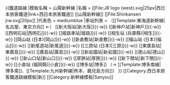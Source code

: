 {{鐵道路線
|模板名稱 = 山陽新幹線
|名稱 = [[File:JR logo (west).svg|25px|西日本旅客鐵道|link=西日本旅客鐵道]] [[山陽新幹線]] [[File:Shinkansen jrw.svg|20px]]
|代表色 = mediumblue
|車站列表 = （[[Template:東海道新幹線|名古屋、東京方向]] ←） [[新大阪站|新大阪]]{{-w}} [[新神戶站|新神戶]]{{-w}} [[西明石站|西明石]]{{-w}} [[姬路車站|姬路]]{{-w}} [[相生站 (兵庫縣)|相生]]{{-w}} [[岡山站 (日本)|岡山]]{{-w}} [[新倉敷站|新倉敷]]{{-w}} [[福山站 (日本)|福山]]{{-w}} [[新尾道站|新尾道]]{{-w}} [[三原站 (日本)|三原]]{{-w}} [[東廣島站|東廣島]]{{-w}} [[廣島站|廣島]]{{-w}} [[新岩國站|新岩國]]{{-w}} [[德山站|德山]]{{-w}} [[新山口站|新山口]]{{-w}} [[厚狹站|厚狹]]{{-w}} [[新下關站|新下關]]{{-w}} [[小倉站 (福岡縣)|小倉]]{{-w}} [[博多站|博多]] （→ [[Template:博多南線|博多南]]、[[Template:九州新幹線|熊本、鹿兒島方向]]）
}}<noinclude>
[[Category:西日本旅客鐵道路線模板|新]]
[[Category:新幹線模板|Sanyou]]
</noinclude>